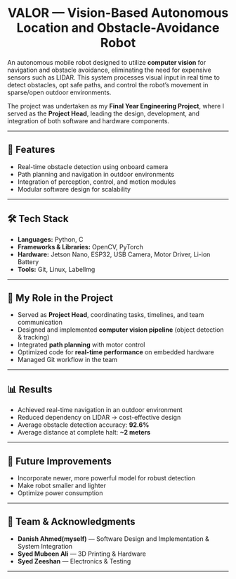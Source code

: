 <h1 align="center">VALOR — Vision-Based Autonomous Location and Obstacle-Avoidance Robot</h1>

An autonomous mobile robot designed to utilize **computer vision** for navigation and obstacle avoidance, eliminating the need for expensive sensors such as LIDAR. This system processes visual input in real time to detect obstacles, opt safe paths, and control the robot’s movement in sparse/open outdoor environments. 

The project was undertaken as my **Final Year Engineering Project**, where I served as the **Project Head**, leading the design, development, and integration of both software and hardware components.  


---

## 🚀 Features  
- Real-time obstacle detection using onboard camera  
- Path planning and navigation in outdoor environments  
- Integration of perception, control, and motion modules  
- Modular software design for scalability  

---

## 🛠️ Tech Stack  
- **Languages:** Python, C  
- **Frameworks & Libraries:** OpenCV, PyTorch  
- **Hardware:** Jetson Nano, ESP32, USB Camera, Motor Driver, Li-ion Battery  
- **Tools:** Git, Linux, Labellmg  

---

## 🎯 My Role in the Project
- Served as **Project Head**, coordinating tasks, timelines, and team communication  
- Designed and implemented **computer vision pipeline** (object detection & tracking)  
- Integrated **path planning** with motor control  
- Optimized code for **real-time performance** on embedded hardware  
- Managed Git workflow in the team  

---

## 📊 Results
- Achieved real-time navigation in an outdoor environment  
- Reduced dependency on LIDAR → cost-effective design  
- Average obstacle detection accuracy: **92.6%**
- Average distance at complete halt: **~2 meters**  

---

## 🔮 Future Improvements
- Incorporate newer, more powerful model for robust detection  
- Make robot smaller and lighter
- Optimize power consumption

---

## 👥 Team & Acknowledgments
- **Danish Ahmed(myself)** — Software Design and Implementation & System Integration  
- **Syed Mubeen Ali** — 3D Printing & Hardware  
- **Syed Zeeshan** — Electronics & Testing  

---
